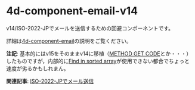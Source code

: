 # 4d-component-email-v14
v14/ISO-2022-JPでメールを送信するための回避コンポーネントです。

詳細は[4d-component-email](https://github.com/miyako/4d-component-email)の説明をご覧ください。

**注記**: 基本的にはv15をそのままv14に移植（[METHOD GET CODE](http://doc.4d.com/4dv15r/help/command/ja/page1190.html)とか・・・）したものですが，内部的に[Find in sorted array](http://doc.4d.com/4dv15r/help/command/ja/page1333.html)が使用できない都合でちょっと速度が劣るかもしれまん。

**関連記事**: [ISO-2022-JPでメール送信](http://www.4d.com/jp/blog/mime-and-iso-2022-jp.html)

